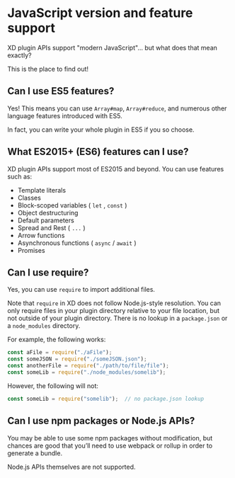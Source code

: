 # JavaScript version and feature support

XD plugin APIs support "modern JavaScript"... but what does that mean exactly? 

This is the place to find out!


## Can I use ES5 features?

Yes! This means you can use `Array#map`, `Array#reduce`, and numerous other language features introduced with ES5.

In fact, you can write your whole plugin in ES5 if you so choose.


## What ES2015+ (ES6) features can I use?

XD plugin APIs support most of ES2015 and beyond. You can use features such as:

- Template literals
- Classes
- Block-scoped variables ( `let` , `const` )
- Object destructuring
- Default parameters
- Spread and Rest ( `...` )
- Arrow functions
- Asynchronous functions ( `async` / `await` )
- Promises


## Can I use require?

Yes, you can use `require` to import additional files.

Note that `require` in XD does not follow Node.js-style resolution. You can only require files in your plugin directory relative to your file location, but not outside of your plugin directory. There is no lookup in a `package.json` or a `node_modules` directory.

For example, the following works:

```js
const aFile = require("./aFile");
const someJSON = require("./someJSON.json");
const anotherFile = require("./path/to/file/file");
const someLib = require("./node_modules/somelib");
```

However, the following will not:

```js
const someLib = require("somelib");  // no package.json lookup
```


## Can I use npm packages or Node.js APIs?

You may be able to use some npm packages without modification, but chances are good that you’ll need to use webpack or rollup in order to generate a bundle.

Node.js APIs themselves are not supported.
